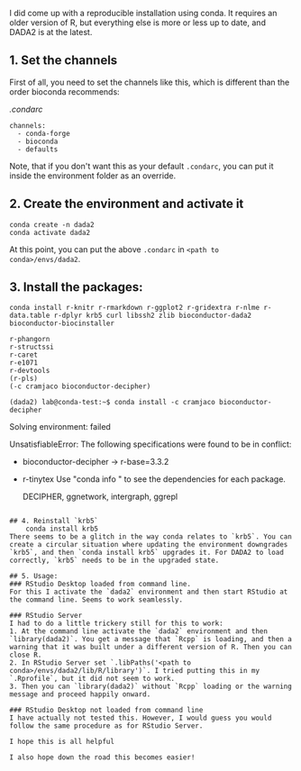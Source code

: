 I did come up with a reproducible installation using conda. It requires an older version of R, but everything else is more or less up to date, and DADA2 is at the latest.

## 1. Set the channels
First of all, you need to set the channels like this, which is different than the order bioconda recommends:

_.condarc_
```
channels:
  - conda-forge
  - bioconda
  - defaults
```

Note, that if you don't want this as your default `.condarc`, you can put it inside the environment folder as an override.

## 2. Create the environment and activate it
```
conda create -n dada2
conda activate dada2
```

At this point, you can put the above `.condarc` in `<path to conda>/envs/dada2`.

## 3. Install the packages:

    conda install r-knitr r-rmarkdown r-ggplot2 r-gridextra r-nlme r-data.table r-dplyr krb5 curl libssh2 zlib bioconductor-dada2 bioconductor-biocinstaller
    
    r-phangorn
    r-structssi
    r-caret
    r-e1071
    r-devtools
    (r-pls)
    (-c cramjaco bioconductor-decipher)
    
    (dada2) lab@conda-test:~$ conda install -c cramjaco bioconductor-decipher
Solving environment: failed

UnsatisfiableError: The following specifications were found to be in conflict:
  - bioconductor-decipher -> r-base=3.3.2
  - r-tinytex
Use "conda info <package>" to see the dependencies for each package.

    
    DECIPHER, ggnetwork, intergraph, ggrepl
    
```

## 4. Reinstall `krb5`
    conda install krb5   
There seems to be a glitch in the way conda relates to `krb5`. You can create a circular situation where updating the environment downgrades `krb5`, and then `conda install krb5` upgrades it. For DADA2 to load correctly, `krb5` needs to be in the upgraded state.

## 5. Usage:
### RStudio Desktop loaded from command line.
For this I activate the `dada2` environment and then start RStudio at the command line. Seems to work seamlessly.

### RStudio Server
I had to do a little trickery still for this to work:
1. At the command line activate the `dada2` environment and then `library(dada2)`. You get a message that `Rcpp` is loading, and then a warning that it was built under a different version of R. Then you can close R.
2. In RStudio Server set `.libPaths('<path to conda>/envs/dada2/lib/R/library')`. I tried putting this in my `.Rprofile`, but it did not seem to work.
3. Then you can `library(dada2)` without `Rcpp` loading or the warning message and proceed happily onward.

### RStudio Desktop not loaded from command line
I have actually not tested this. However, I would guess you would follow the same procedure as for RStudio Server.

I hope this is all helpful

I also hope down the road this becomes easier!
